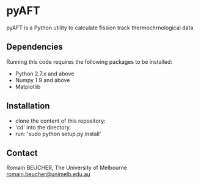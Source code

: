 # pyAFT

pyAFT is a Python utility to calculate fission track thermochrnological data.

## Dependencies

Running this code requires the following packages to be installed:

- Python 2.7.x and above
- Numpy 1.9 and above
- Matplotlib

## Installation
- clone the content of this repository:
- 'cd' into the directory.
- run: 'sudo python setup.py install'


## Contact
Romain BEUCHER, The University of Melbourne
romain.beucher@unimelb.edu.au
